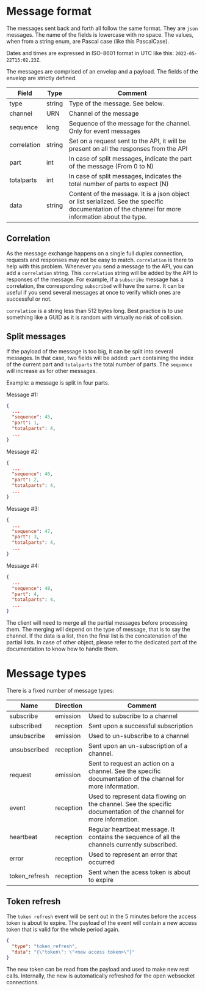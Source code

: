 # Message format

The messages sent back and forth all follow the same format. They are `json` messages. The name of the fields is lowercase with no space. The values, when from a string enum, are Pascal case (like this PascalCase).

Dates and times are expressed in ISO-8601 format in UTC like this: `2022-05-22T15:02.23Z`.

The messages are comprised of an envelop and a payload. The fields of the envelop are strictly defined.

| Field       | Type   | Comment                                                                                                                                            |
| ----------- | ------ | -------------------------------------------------------------------------------------------------------------------------------------------------- |
| type        | string | Type of the message. See below.                                                                                                                    |
| channel     | URN    | Channel of the message                                                                                                                             |
| sequence    | long   | Sequence of the message for the channel. Only for event messages                                                                                   |
| correlation | string | Set on a request sent to the API, it will be present on all the responses from the API                                                             |
| part        | int    | In case of split messages, indicate the part of the message (From 0 to N)                                                                          |
| totalparts  | int    | In case of split messages, indicates the total number of parts to expect (N)                                                                       |
| data        | string | Content of the message. It is a json object or list serialized. See the specific documentation of the channel for more information about the type. |

## Correlation

As the message exchange happens on a single full duplex connection, requests and responses may not be easy to match. `correlation` is there to help with this problem. Whenever you send a message to the API, you can add a `correlation` string. This `correlation` string will be added by the API to responses of the message.
For example, if a `subscribe` message has a correlation, the corresponding `subscribed` will have the same. It can be useful if you send several messages at once to verify which ones are successful or not.

`correlation` is a string less than 512 bytes long. Best practice is to use something like a GUID as it is random with virtually no risk of collision.

## Split messages

If the payload of the message is too big, it can be split into several messages. In that case, two fields will be added: `part` containing the index of the current part and `totalparts` the total number of parts. The `sequence` will increase as for other messages.

Example: a message is split in four parts.

Message #1:

```json
{
  ...
  "sequence": 45,
  "part": 1,
  "totalparts": 4,
  ...
}
```

Message #2:

```json
{
  ...
  "sequence": 46,
  "part": 2,
  "totalparts": 4,
  ...
}
```

Message #3:

```json
{
  ...
  "sequence": 47,
  "part": 3,
  "totalparts": 4,
  ...
}
```

Message #4:

```json
{
  ...
  "sequence": 48,
  "part": 4,
  "totalparts": 4,
  ...
}
```

The client will need to merge all the partial messages before processing them. The merging will depend on the type of message, that is to say the channel. If the data is a list, then the final list is the concatenation of the partial lists.
In case of other object, please refer to the dedicated part of the documentation to know how to handle them.

# Message types

There is a fixed number of message types:

| Name          | Direction | Comment                                                                                                            |
| ------------- | --------- | ------------------------------------------------------------------------------------------------------------------ |
| subscribe     | emission  | Used to subscribe to a channel                                                                                     |
| subscribed    | reception | Sent upon a successful subscription                                                                                |
| unsubscribe   | emission  | Used to un-subscribe to a channel                                                                                  |
| unsubscribed  | reception | Sent upon an un-subscription of a channel.                                                                         |
| request       | emission  | Sent to request an action on a channel. See the specific documentation of the channel for more information.        |
| event         | reception | Used to represent data flowing on the channel. See the specific documentation of the channel for more information. |
| heartbeat     | reception | Regular heartbeat message. It contains the sequence of all the channels currently subscribed.                      |
| error         | reception | Used to represent an error that occurred                                                                           |
| token_refresh | reception | Sent when the acess token is about to expire                                                                       |

## Token refresh

The `token refresh` event will be sent out in the 5 minutes before the access token is about to expire. The payload of the event will contain a new access token that is valid for the whole period again.

```json
{
  "type": "token_refresh",
  "data": "{\"token\": \"<new access token>\"}"
}
```

The new token can be read from the payload and used to make new rest calls. Internally, the new is automatically refreshed for the open websocket connections.
